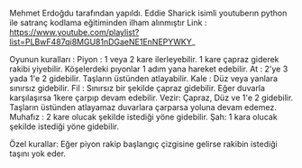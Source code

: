 Mehmet Erdoğdu tarafından yapıldı.
Eddie Sharick isimli youtuberın python ile satranç kodlama eğitiminden ilham alınmıştır
Link : https://www.youtube.com/playlist?list=PLBwF487qi8MGU81nDGaeNE1EnNEPYWKY_

Oyunun kuralları :
Piyon : 1 veya 2 kare ilerleyebilir. 1 kare çapraz giderek rakibi yiyebilir. Köşelerdeki pıyonlar 1 adım yana hareket edebilir. 
At : 2'ye 3 yada 1'e 2 gidebilir. Taşların üstünden atlayabilir. 
Kale : Düz veya yanlara sınırsız gidebilir. 
Fil : Sınırsız bir şekilde çapraz gidebilir. Eğer duvarla karşılaşırsa 1kere çarpıp devam edebilir. 
Vezir: Çapraz, Düz ve 1'e 2 gidebilir. Taşların üstünden atlayamaz duvarlara çarparsa yoluna devam edemez. 
Muhafız : 2 kare olucak şekilde istediği yöne gidebilir.
Şah: 1 kara olucak şekilde istediği yöne gidebilir.

Özel kurallar: Eğer piyon rakip başlangıç çizgisine gelirse rakibin istediği taşını yok eder.
